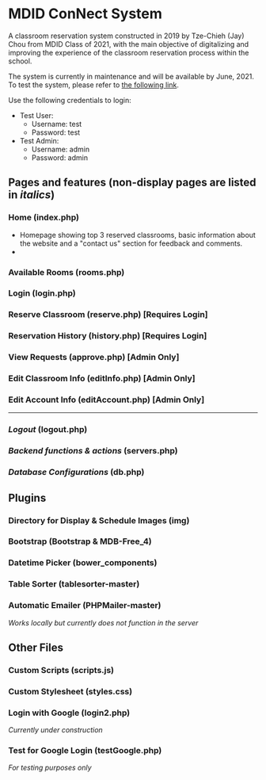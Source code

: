 # MDID ConNect System
A classroom reservation system constructed in 2019 by Tze-Chieh (Jay) Chou from MDID Class of 2021, with the main objective of digitalizing and improving the experience of the classroom reservation process within the school.

The system is currently in maintenance and will be available by June, 2021. To test the system, please refer to [the following link](https://mdidconnect.herokuapp.com).

Use the following credentials to login:
  * Test User:
    * Username: test
    * Password: test
  * Test Admin:
    * Username: admin
    * Password: admin

## Pages and features (non-display pages are listed in *italics*)
### Home (index.php)
  * Homepage showing top 3 reserved classrooms, basic information about the website and a "contact us" section for feedback and comments.
  * 

### Available Rooms (rooms.php)

### Login (login.php)

### Reserve Classroom (reserve.php) [Requires Login]

### Reservation History (history.php) [Requires Login]

### View Requests (approve.php) [Admin Only]

### Edit Classroom Info (editInfo.php) [Admin Only]

### Edit Account Info (editAccount.php) [Admin Only]
---
### *Logout* (logout.php)
### *Backend functions & actions* (servers.php) 
### *Database Configurations* (db.php)

## Plugins
### Directory for Display & Schedule Images (img)
### Bootstrap (Bootstrap & MDB-Free_4)
### Datetime Picker (bower_components)
### Table Sorter (tablesorter-master)
### Automatic Emailer (PHPMailer-master)
  *Works locally but currently does not function in the server*

## Other Files
### Custom Scripts (scripts.js)
### Custom Stylesheet (styles.css)
### Login with Google (login2.php)
  *Currently under construction*
### Test for Google Login (testGoogle.php)
  *For testing purposes only*
